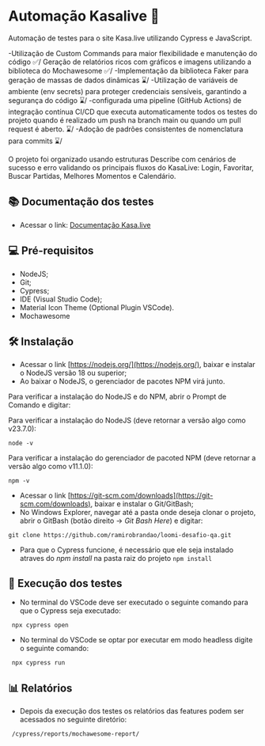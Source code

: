 # Automação Kasalive 🤖

Automação de testes para o site Kasa.live utilizando Cypress e JavaScript. 

-Utilização de Custom Commands para maior flexibilidade e manutenção do código ✅/
Geração de relatórios ricos com gráficos e imagens utilizando a biblioteca do Mochawesome ✅/
-Implementação da biblioteca Faker para geração de massas de dados dinâmicas ⌛️/
-Utilização de variáveis de ambiente (env secrets) para proteger credenciais sensíveis, garantindo a segurança do código ⌛️/
-configurada uma pipeline (GitHub Actions) de integração contínua CI/CD 
que executa automaticamente todos os testes do projeto quando é realizado um push na branch main ou quando um pull request é aberto. ⌛️/
-Adoção de padrões consistentes de nomenclatura para commits ⌛️/

O projeto foi organizado usando estruturas Describe com cenários de sucesso e erro validando os principais fluxos do KasaLive: Login, Favoritar, Buscar Partidas, Melhores Momentos e Calendário.

## 📚 Documentação dos testes

- Acessar o link: [Documentação Kasa.live](https://github.com/ramirobrandao/loomi-desafio-qa/blob/master/docs/Documenta%C3%A7%C3%A3o%20KasaLive%20-%20BDD.pdf)

## 💻 Pré-requisitos

- NodeJS;
- Git;
- Cypress;
- IDE (Visual Studio Code);
- Material Icon Theme (Optional Plugin VSCode).
- Mochawesome

## 🛠️ Instalação
- Acessar o link [https://nodejs.org/](https://nodejs.org/), baixar e instalar o NodeJS versão 18 ou superior;
- Ao baixar o NodeJS, o gerenciador de pacotes NPM virá junto. 

Para verificar a instalação do NodeJS e do NPM, abrir o Prompt de Comando e digitar:

Para verificar a instalação do NodeJS (deve retornar a versão algo como v23.7.0):

``node -v `` 

Para verificar a instalação do gerenciador de pacoted NPM (deve retornar a versão algo como v11.1.0):

``npm -v ``
- Acessar o link [https://git-scm.com/downloads](https://git-scm.com/downloads), baixar e instalar o Git/GitBash;
 - No Windows Explorer, navegar até a pasta onde deseja clonar o projeto, abrir o GitBash (botão direito -> *Git Bash Here*) e digitar:

``git clone https://github.com/ramirobrandao/loomi-desafio-qa.git ``
 - Para que o Cypress funcione, é necessário que ele seja instalado atraves do *npm install* na pasta raiz do projeto
``npm install``

## 🚀 Execução dos testes

- No terminal do VSCode deve ser executado o seguinte comando para que o Cypress seja executado:

`` npx cypress open``

- No terminal do VSCode se optar por executar em modo headless digite o seguinte comando: 

`` npx cypress run``

## 📊 Relatórios 

- Depois da execução dos testes os relatórios das features podem ser acessados no seguinte diretório:

`` /cypress/reports/mochawesome-report/``